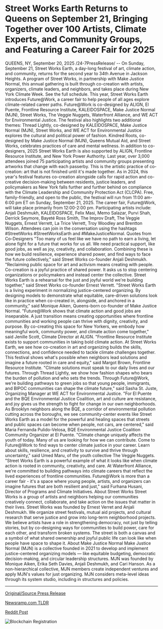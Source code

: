 # Street Works Earth Returns to Queens on September 21, Bringing Together over 100 Artists, Climate Experts, and Community Groups, and Featuring a Career Fair for 2025

QUEENS, NY, September 20, 2025 /24-7PressRelease/ -- On Sunday, September 21, Street Works Earth, a day-long festival of art, climate action, and community, returns for the second year to 34th Avenue in Jackson Heights. A program of Street Works, in partnership with Make Justice Normal, this annual gathering is built through co-creation with artists, organizers, climate leaders, and neighbors, and takes place during New York Climate Week. See the full schedule.   This year, Street Works Earth introduces Future@Work, a career fair to help people of all ages explore climate-related career paths. Future@Work is co-designed by ALIGN, El Puente, Frontline Resource Institute, KALEIDOSPACE, Make Justice Normal (MJN), Street Works, The Veggie Nuggets, Waterfront Alliance, and WE ACT for Environmental Justice.  The festival also highlights two additional themes: Thread Lightly, co-designed by KALEIDOSPACE, Make Justice Normal (MJN), Street Works, and WE ACT for Environmental Justice explores the cultural and political power of fashion. Kindred Roots, co-designed by Make Justice Normal (MJN), Queens Mutual Aid, and Street Works, celebrates practices of care and mental wellness.   In addition to co-designers, 2025 Street Works Earth is also supported by ALIGN, Frontline Resource Institute, and New York Power Authority.  Last year, over 3,000 attendees joined 75 participating artists and community groups presenting artworks that change with each passerby. This is the artistic practice of co-creation: art that is not finished until it's made together. As in 2024, this year's festival features co-creation alongside calls for rapid action and co-creative decision-making between residents, justice leaders, and policymakers as New York falls further and further behind on compliance with the Climate Leadership and Community Protection Act (CLCPA).  Free, family-friendly, and open to the public, the festival will run from 11:00 am-6:00 pm ET on Sunday, September 21, 2025. The career fair, Future@Work, will take place primarily from 12:00-2:00 pm.   Participating artists include: Anjali Deshmukh, KALEIDOSPACE, Felix Masi, Memo Salazar, Purvi Shah, Derrick Seymore, Bayeté Ross Smith, The Improv Draft, The Veggie Nuggets, Ernest Verrett, La Trice Verrett, Troy Woodley and Brentton Wilson.  Attendees can join in the conversation using the hashtags #StreetWorks #StreetWorksEarth and #MakeJusticeNormal.   Quotes from Co-Designers "Too many of us feel like we have no path to earn a living, let alone fight for a future that works for us all. We need practical support, like good jobs, as well as joy, creativity, and collaboration. Combining these is how we build resilience, experience shared power, and find ways to face the future collectively," said Street Works co-founder Anjali Deshmukh.  "Reclaiming public space for art and activism means creating with people. Co-creation is a joyful practice of shared power. It asks us to stop centering organizations or policymakers and instead center the collective. Street Works Earth is a rehearsal for the just and joyful world we're building together," said Street Works co-founder Ernest Verrett.   "Street Works Earth is a living experiment in normalizing justice-centered organizing. By designing models to demonstrate what equitable, care-driven solutions look like in practice when co-created in, alongside, and anchored in a community," said Monique Aiken, Queens-born co-founder of Make Justice Normal.  "Future@Work shows that climate action and good jobs are inseparable. A just transition means creating opportunities where frontline communities and working people can thrive with dignity, creativity, and purpose. By co-creating this space for New Yorkers, we embody how meaningful work, community power, and climate action come together," said Jenille Scott, Climate Director at ALIGN.  "Frontline Resource Institute exists to support communities in taking bold climate action. At Street Works Earth, we see how co-creation in art and organizing builds the skills, connections, and confidence needed to tackle climate challenges together. This festival shows what's possible when neighbors lead solutions and imagine a future rooted in care and equity," said Margot Brown, Frontline Resource Institute.  "Climate solutions must speak to our daily lives and our futures. Through Thread Lightly, we show how fashion shapes who bears the burden of pollution and who sets the trends. Through Future@Work, we're building pathways to green jobs so that young people, immigrants, and BIPOC communities can shape the climate future," said Sasha St. Juste, Organizing Manager at WE ACT for Environmental Justice.  "For El Puente and the BQE Environmental Justice Coalition, art and culture are resistance, and joy gives us the strength to fight for change in our own neighborhoods. As Brooklyn neighbors along the BQE, a corridor of environmental pollution cutting across the boroughs, we see community-center events like Street Works Earth as a model for the powerful and healing spaces that streets and public spaces can become when people, not cars, are centered," said Maria Fernanda Pulido-Velosa, BQE Environmental Justice Coalition Community Organizer at El Puente.  "Climate change uniquely affects the youth of today. Many of us are looking for how we can contribute. Come to Future@Work to find ways to center climate justice in your career. Learn about skills, resilience, and creativity to survive and thrive through uncertainty," said Umed Maru, of the youth collective The Veggie Nuggets.  "Street Works Earth is a powerful example of what it looks like when climate action is rooted in community, creativity, and care. At Waterfront Alliance, we're committed to building pathways into climate careers that reflect the lived experiences of frontline communities. Future@Work is more than a career fair - it's a space where young people, artists, and organizers can imagine futures that are both resilient and just," said Furhana Husani, Director of Programs and Climate Initiatives.  About Street Works Street Works is a group of artists and neighbors helping our communities creatively connect, collaborate, and take action on the issues that matter in their lives. Street Works was founded by Ernest Verret and Anjali Deshmukh. We organize street festivals, mutual aid projects, and cultural research that serve justice and grow into long-term neighborhood projects. We believe artists have a role in strengthening democracy, not just by telling stories, but by co-designing ways for communities to build power, care for each other, and transform broken systems. The street is both a canvas and a symbol of what shared ownership and joyful public life can look like when people have space to shape it.  About Make Justice Normal Make Justice Normal (MJN) is a collective founded in 2021 to develop and implement justice-centered organizing models — like equitable budgeting, democratic decision-making, and circular leadership structures. MJN was founded by Monique Aiken, Erika Seth Davies, Anjali Deshmukh, and Cari Hanson. As a non-hierarchical collective, MJN members create independent ventures and apply MJN's values for just organizing. MJN considers meta-level ideas through its system studio, including in structures and policies. 

---

[Original/Source Press Release](https://www.24-7pressrelease.com/press-release/526968/street-works-earth-returns-to-queens-on-september-21-bringing-together-over-100-artists-climate-experts-and-community-groups-and-featuring-a-career-fair-for-2025)
                    

[Newsramp.com TLDR](https://newsramp.com/curated-news/street-works-earth-festival-returns-with-climate-action-and-career-fair/6f396caed31d6837e8f41f8f8ac1c1ca) 

 



[Reddit Post](https://www.reddit.com/r/Energy_Climate_News/comments/1nlrpyw/street_works_earth_festival_returns_with_climate/) 



![Blockchain Registration](https://cdn.newsramp.app/24-7PressRelease/qrcode/259/20/ninaO9sx.webp)
